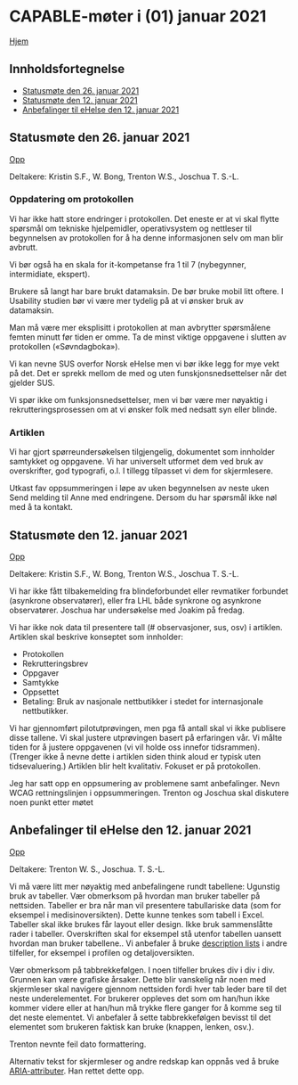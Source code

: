 # CAPABLE-møter i (01) januar 2021

[Hjem](../../README.md)

## Innholdsfortegnelse
* [Statusmøte den 26. januar 2021](#statusmøte-den-26-januar-2021)
* [Statusmøte den 12. januar 2021](#statusmøte-den-12-januar-2021)
* [Anbefalinger til eHelse den 12. januar 2021](#anbefalinger-til-ehelse-den-12-januar-2021)

## Statusmøte den 26. januar 2021

[Opp](#innholdsfortegnelse)

Deltakere: Kristin S.F., W. Bong, Trenton W.S., Joschua T. S.-L.

### Oppdatering om protokollen

Vi har ikke hatt store endringer i protokollen.
Det eneste er at vi skal flytte spørsmål om tekniske hjelpemidler, operativsystem og nettleser til begynnelsen av protokollen for å ha denne informasjonen selv om man blir avbrutt.

Vi bør også ha en skala for it-kompetanse fra 1 til 7 (nybegynner, intermidiate, ekspert).

Brukere så langt har bare brukt datamaksin.
De bør bruke mobil litt oftere.
I Usability studien bør vi være mer tydelig på at vi ønsker bruk av datamaksin.

Man må være mer eksplisitt i protokollen at man avbrytter spørsmålene femten minutt før tiden er omme.
Ta de minst viktige oppgavene i slutten av protokollen («Søvndagboka»).

Vi kan nevne SUS overfor Norsk eHelse men vi bør ikke legg for mye vekt på det.
Det er sprekk mellom de med og uten funskjonsnedsettelser når det gjelder SUS.

Vi spør ikke om funksjonsnedsettelser, men vi bør være mer nøyaktig i rekrutteringsprosessen om at vi ønsker folk med nedsatt syn eller blinde.

### Artiklen

Vi har gjort spørreundersøkelsen tilgjengelig, dokumentet som innholder samtykket og oppgavene.
Vi har universelt utformet dem ved bruk av overskrifter, god typografi, o.l.
I tillegg tilpasset vi dem for skjermlesere.

Utkast fav oppsummeringen i løpe av uken begynnelsen av neste uken
Send melding til Anne med endringene.
Dersom du har spørsmål ikke nøl med å ta kontakt.

## Statusmøte den 12. januar 2021

[Opp](#innholdsfortegnelse)

Deltakere: Kristin S.F., W. Bong, Trenton W.S., Joschua T. S.-L.

Vi har ikke fått tilbakemelding fra blindeforbundet eller revmatiker forbundet (asynkrone observatører), eller fra LHL både synkrone og asynkrone observatører.
Joschua har undersøkelse med Joakim på fredag.

Vi har ikke nok data til presentere tall (# observasjoner, sus, osv) i artiklen.
Artiklen skal beskrive konseptet som innholder:
* Protokollen
* Rekrutteringsbrev
* Oppgaver
* Samtykke 
* Oppsettet
* Betaling:
Bruk av nasjonale nettbutikker i stedet for internasjonale nettbutikker.

Vi har gjennomført pilotutprøvingen, men pga få antall skal vi ikke publisere disse tallene. 
Vi skal justere utprøvingen basert på erfaringen vår.
Vi målte tiden for å justere oppgavenen (vi vil holde oss innefor tidsrammen). 
(Trenger ikke å nevne dette i artiklen siden think aloud er typisk uten tidsevaluering.)
Artiklen blir helt kvalitativ. 
Fokuset er på protokollen.

Jeg har satt opp en oppsumering av problemene samt anbefalinger.
Nevn WCAG rettningslinjen i oppsummeringen.
Trenton og Joschua skal diskutere noen punkt etter møtet

## Anbefalinger til eHelse den 12. januar 2021

[Opp](#innholdsfortegnelse)

Deltakere: Trenton W. S., Joschua. T. S.-L.

Vi må være litt mer nøyaktig med anbefalingene rundt tabellene:
Ugunstig bruk av tabeller.
Vær obmerksom på hvordan man bruker tabeller på nettsiden. 
Tabeller er bra når man vil presentere tabullariske data (som for eksempel  i medisinoversikten). 
Dette kunne tenkes som tabell i Excel.
Tabeller skal ikke brukes får layout eller design.
Ikke bruk sammenslåtte rader i tabeller.
Overskriften skal for eksempel stå utenfor tabellen uansett hvordan man bruker tabellene..
Vi anbefaler å bruke [description lists](https://developer.mozilla.org/en-US/docs/Web/HTML/Element/dl) i andre tilfeller, for eksempel i profilen og detaljoversikten. 

Vær obmerksom på tabbrekkefølgen.
I noen tilfeller brukes div i div i div.
Grunnen kan være grafiske årsaker.
Dette blir vanskelig når noen med skjermleser skal navigere gjennom nettsiden fordi hver tab leder bare til det neste underelementet. 
For brukerer oppleves det som om han/hun ikke kommer videre eller at han/hun må trykke flere ganger for å komme seg til det neste elementet.
Vi anbefaler å sette tabbrekkefølgen bevisst til det elementet som brukeren faktisk kan bruke (knappen, lenken, osv.).

Trenton nevnte feil dato formattering. 

Alternativ tekst for skjermleser og andre redskap kan oppnås ved å bruke [ARIA-attributer](https://developer.mozilla.org/en-US/docs/Web/Accessibility/ARIA).
Han rettet dette opp. 
 